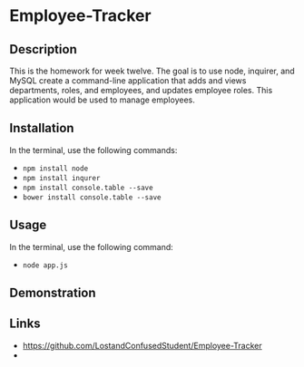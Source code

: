 # Employee-Tracker

## Description

This is the homework for week twelve. The goal is to use node, inquirer, and MySQL create a command-line application that adds and views departments, roles, and employees, and updates employee roles. This application would be used to manage employees.

## Installation

In the terminal, use the following commands:

* `npm install node`
* `npm install inqurer`
* `npm install console.table --save`
* `bower install console.table --save`

## Usage

In the terminal, use the following command:
* `node app.js`

## Demonstration

## Links

* https://github.com/LostandConfusedStudent/Employee-Tracker
* 